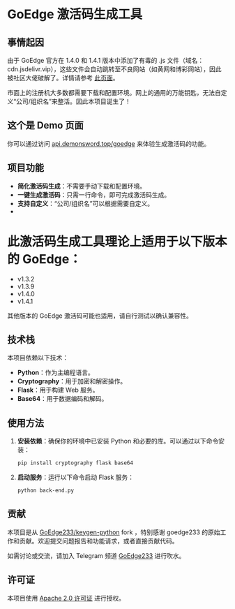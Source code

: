 ﻿# GoEdge 激活码生成工具

## 事情起因

由于 GoEdge 官方在 1.4.0 和 1.4.1 版本中添加了有毒的 .js 文件（域名：cdn.jsdelivr.vip），这些文件会自动跳转至不良网站（如黄网和博彩网站），因此被社区大佬破解了。详情请参考 [此页面](https://www.nodeseek.com/post-138216-1)。

市面上的注册机大多数都需要下载和配置环境。网上的通用的万能钥匙，无法自定义“公司/组织名”来整活。因此本项目诞生了！

## 这个是 Demo 页面
你可以通过访问 [api.demonsword.top/goedge](http://api.demonsword.top/goedge) 来体验生成激活码的功能。

## 项目功能

- **简化激活码生成**：不需要手动下载和配置环境。
- **一键生成激活码**：只需一行命令，即可完成激活码生成。
- **支持自定义**：“公司/组织名”可以根据需要自定义。
- 
# 此激活码生成工具理论上适用于以下版本的 GoEdge：

- v1.3.2
- v1.3.9
- v1.4.0
 - v1.4.1

其他版本的 GoEdge 激活码可能也适用，请自行测试以确认兼容性。


## 技术栈

本项目依赖以下技术：

- **Python**：作为主编程语言。
- **Cryptography**：用于加密和解密操作。
- **Flask**：用于构建 Web 服务。
- **Base64**：用于数据编码和解码。

## 使用方法

1. **安装依赖**：确保你的环境中已安装 Python 和必要的库。可以通过以下命令安装：
    ```bash
    pip install cryptography flask base64
    ```

2. **启动服务**：运行以下命令启动 Flask 服务：
    ```bash
    python back-end.py
    ```

## 贡献

本项目是从 [GoEdge233/keygen-python](https://github.com/GoEdge233/keygen-python) fork ，特别感谢 goedge233 的原始工作和贡献。欢迎提交问题报告和功能请求，或者直接贡献代码。

如需讨论或交流，请加入 Telegram 频道 [GoEdge233](https://t.me/goedge233) 进行吹水。

## 许可证

本项目使用 [Apache 2.0 许可证](LICENSE) 进行授权。
